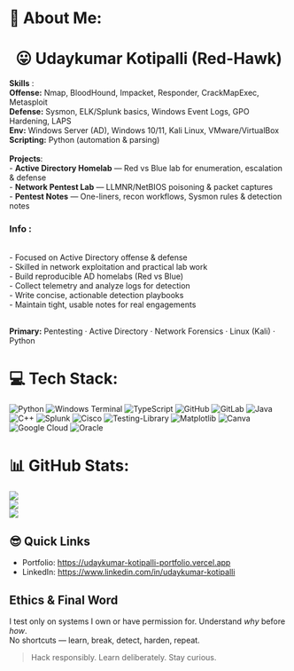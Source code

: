 # 💫 About Me:
<h1 align="center">😛 Udaykumar Kotipalli (Red-Hawk)</h1>
 <b>Skills</b> :<br><b>Offense:</b> Nmap, BloodHound, Impacket, Responder, CrackMapExec, Metasploit  <br><b>Defense:</b> Sysmon, ELK/Splunk basics, Windows Event Logs, GPO Hardening, LAPS  <br><b>Env:</b> Windows Server (AD), Windows 10/11, Kali Linux, VMware/VirtualBox  <br><b>Scripting:</b> Python (automation & parsing)<br><br><b>Projects</b>:<br>- <b>Active Directory Homelab</b> — Red vs Blue lab for enumeration, escalation & defense  <br>- <b>Network Pentest Lab</b> — LLMNR/NetBIOS poisoning & packet captures  <br>- <b>Pentest Notes</b> — One-liners, recon workflows, Sysmon rules & detection notes


<h3><b> Info : </b></h3>
<br>- Focused on Active Directory offense & defense<br>- Skilled in network exploitation and practical lab work<br>- Build reproducible AD homelabs (Red vs Blue)<br>- Collect telemetry and analyze logs for detection<br>- Write concise, actionable detection playbooks<br>- Maintain tight, usable notes for real engagements

<br>**Primary:** Pentesting · Active Directory · Network Forensics · Linux (Kali) · Python<br>

# 💻 Tech Stack:
![Python](https://img.shields.io/badge/python-3670A0?style=for-the-badge&logo=python&logoColor=ffdd54) ![Windows Terminal](https://img.shields.io/badge/Windows%20Terminal-%234D4D4D.svg?style=for-the-badge&logo=windows-terminal&logoColor=white) ![TypeScript](https://img.shields.io/badge/typescript-%23007ACC.svg?style=for-the-badge&logo=typescript&logoColor=white) ![GitHub](https://img.shields.io/badge/github-%23121011.svg?style=for-the-badge&logo=github&logoColor=white) ![GitLab](https://img.shields.io/badge/gitlab-%23181717.svg?style=for-the-badge&logo=gitlab&logoColor=white) ![Java](https://img.shields.io/badge/java-%23ED8B00.svg?style=for-the-badge&logo=openjdk&logoColor=white) ![C++](https://img.shields.io/badge/c++-%2300599C.svg?style=for-the-badge&logo=c%2B%2B&logoColor=white) ![Splunk](https://img.shields.io/badge/splunk-%23000000.svg?style=for-the-badge&logo=splunk&logoColor=white) ![Cisco](https://img.shields.io/badge/cisco-%23049fd9.svg?style=for-the-badge&logo=cisco&logoColor=black) ![Testing-Library](https://img.shields.io/badge/-TestingLibrary-%23E33332?style=for-the-badge&logo=testing-library&logoColor=white) ![Matplotlib](https://img.shields.io/badge/Matplotlib-%23ffffff.svg?style=for-the-badge&logo=Matplotlib&logoColor=black) ![Canva](https://img.shields.io/badge/Canva-%2300C4CC.svg?style=for-the-badge&logo=Canva&logoColor=white) ![Google Cloud](https://img.shields.io/badge/GoogleCloud-%234285F4.svg?style=for-the-badge&logo=google-cloud&logoColor=white) ![Oracle](https://img.shields.io/badge/Oracle-F80000?style=for-the-badge&logo=oracle&logoColor=white)
# 📊 GitHub Stats:
![](https://github-readme-stats.vercel.app/api?username=K-Udaykumar&theme=dark&hide_border=false&include_all_commits=true&count_private=false)<br/>
![](https://nirzak-streak-stats.vercel.app/?user=K-Udaykumar&theme=dark&hide_border=false)<br/>
![](https://github-readme-stats.vercel.app/api/top-langs/?username=K-Udaykumar&theme=dark&hide_border=false&include_all_commits=true&count_private=false&layout=compact)


## 😎 Quick Links
- Portfolio: https://udaykumar-kotipalli-portfolio.vercel.app  
- LinkedIn: https://www.linkedin.com/in/udaykumar-kotipalli


## Ethics & Final Word
I test only on systems I own or have permission for. Understand *why* before *how*.  
No shortcuts — learn, break, detect, harden, repeat.

> Hack responsibly. Learn deliberately. Stay curious.
